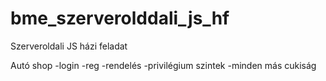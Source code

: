 # bme_szerverolddali_js_hf
Szerveroldali JS házi feladat

Autó shop
-login
-reg
-rendelés
-privilégium szintek
-minden más cukiság

